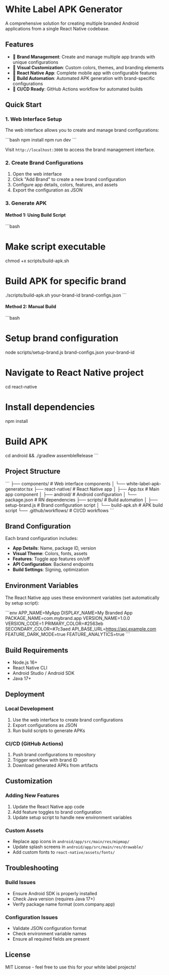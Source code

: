 # White Label APK Generator

A comprehensive solution for creating multiple branded Android applications from a single React Native codebase.

## Features

- 🎨 **Brand Management**: Create and manage multiple app brands with unique configurations
- 🎯 **Visual Customization**: Custom colors, themes, and branding elements
- 📱 **React Native App**: Complete mobile app with configurable features
- 🔧 **Build Automation**: Automated APK generation with brand-specific configurations
- 🚀 **CI/CD Ready**: GitHub Actions workflow for automated builds

## Quick Start

### 1. Web Interface Setup

The web interface allows you to create and manage brand configurations:

\`\`\`bash
npm install
npm run dev
\`\`\`

Visit `http://localhost:3000` to access the brand management interface.

### 2. Create Brand Configurations

1. Open the web interface
2. Click "Add Brand" to create a new brand configuration
3. Configure app details, colors, features, and assets
4. Export the configuration as JSON

### 3. Generate APK

#### Method 1: Using Build Script

\`\`\`bash
# Make script executable
chmod +x scripts/build-apk.sh

# Build APK for specific brand
./scripts/build-apk.sh your-brand-id brand-configs.json
\`\`\`

#### Method 2: Manual Build

\`\`\`bash
# Setup brand configuration
node scripts/setup-brand.js brand-configs.json your-brand-id

# Navigate to React Native project
cd react-native

# Install dependencies
npm install

# Build APK
cd android && ./gradlew assembleRelease
\`\`\`

## Project Structure

\`\`\`
├── components/                 # Web interface components
│   └── white-label-apk-generator.tsx
├── react-native/              # React Native app
│   ├── App.tsx                # Main app component
│   ├── android/               # Android configuration
│   └── package.json           # RN dependencies
├── scripts/                   # Build automation
│   ├── setup-brand.js         # Brand configuration script
│   └── build-apk.sh          # APK build script
└── .github/workflows/         # CI/CD workflows
\`\`\`

## Brand Configuration

Each brand configuration includes:

- **App Details**: Name, package ID, version
- **Visual Theme**: Colors, fonts, assets
- **Features**: Toggle app features on/off
- **API Configuration**: Backend endpoints
- **Build Settings**: Signing, optimization

## Environment Variables

The React Native app uses these environment variables (set automatically by setup script):

\`\`\`env
APP_NAME=MyApp
DISPLAY_NAME=My Branded App
PACKAGE_NAME=com.mybrand.app
VERSION_NAME=1.0.0
VERSION_CODE=1
PRIMARY_COLOR=#2563eb
SECONDARY_COLOR=#7c3aed
API_BASE_URL=https://api.example.com
FEATURE_DARK_MODE=true
FEATURE_ANALYTICS=true
\`\`\`

## Build Requirements

- Node.js 16+
- React Native CLI
- Android Studio / Android SDK
- Java 17+

## Deployment

### Local Development
1. Use the web interface to create brand configurations
2. Export configurations as JSON
3. Run build scripts to generate APKs

### CI/CD (GitHub Actions)
1. Push brand configurations to repository
2. Trigger workflow with brand ID
3. Download generated APKs from artifacts

## Customization

### Adding New Features
1. Update the React Native app code
2. Add feature toggles to brand configuration
3. Update setup script to handle new environment variables

### Custom Assets
- Replace app icons in `android/app/src/main/res/mipmap/`
- Update splash screens in `android/app/src/main/res/drawable/`
- Add custom fonts to `react-native/assets/fonts/`

## Troubleshooting

### Build Issues
- Ensure Android SDK is properly installed
- Check Java version (requires Java 17+)
- Verify package name format (com.company.app)

### Configuration Issues
- Validate JSON configuration format
- Check environment variable names
- Ensure all required fields are present

## License

MIT License - feel free to use this for your white label projects!
